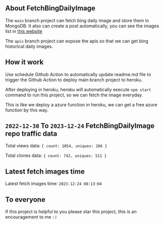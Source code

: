 ## About FetchBingDailyImage

The `main` branch project can fetch bing daily image and store them in MongoDB.
It also can create a post automatically, you can see the images list in [this website](https://oursalbum.netlify.app)

The `apis` branch project can expose the apis so that we can get bing historical daily images.

## How it work

Use schedule Github Action to automatically update readme.md file to trigger the Github Action to deploy main branch project to heroku.

After deploying in heroku, heroku will automatically execute `npm start` command to run this project, so we can fetch the image everyday.

This is like we deploy a azure function in heroku, we can get a free azure function by this way.

## `2022-12-30` To `2023-12-24` FetchBingDailyImage repo traffic data

Total views data: `{ count: 1054, uniques: 266 }`

Total clones data: `{ count: 742, uniques: 511 }`

## Latest fetch images time

Latest fetch images time: `2023-12-24 08:13:04`

## To everyone

If this project is helpful to you please star this project, this is an encouragement to me `:)`



